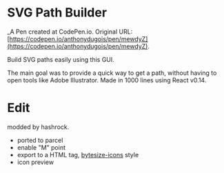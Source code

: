 # SVG Path Builder

\_A Pen created at CodePen.io. Original URL: [https://codepen.io/anthonydugois/pen/mewdyZ](https://codepen.io/anthonydugois/pen/mewdyZ).

Build SVG paths easily using this GUI.

The main goal was to provide a quick way to get a path, without having to open tools like Adobe Illustrator. Made in 1000 lines using React v0.14.

# Edit

modded by hashrock.

- ported to parcel
- enable "M" point
- export to a HTML tag, [bytesize-icons](https://github.com/danklammer/bytesize-icons) style
- icon preview
